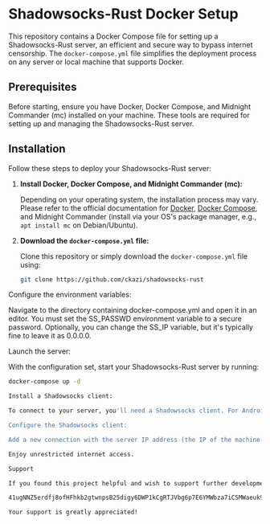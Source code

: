 # Shadowsocks-Rust Docker Setup

This repository contains a Docker Compose file for setting up a Shadowsocks-Rust server, an efficient and secure way to bypass internet censorship. The `docker-compose.yml` file simplifies the deployment process on any server or local machine that supports Docker.

## Prerequisites

Before starting, ensure you have Docker, Docker Compose, and Midnight Commander (mc) installed on your machine. These tools are required for setting up and managing the Shadowsocks-Rust server.

## Installation

Follow these steps to deploy your Shadowsocks-Rust server:

1. **Install Docker, Docker Compose, and Midnight Commander (mc):**

   Depending on your operating system, the installation process may vary. Please refer to the official documentation for [Docker](https://docs.docker.com/get-docker/), [Docker Compose](https://docs.docker.com/compose/install/), and Midnight Commander (install via your OS's package manager, e.g., `apt install mc` on Debian/Ubuntu).

2. **Download the `docker-compose.yml` file:**

   Clone this repository or simply download the `docker-compose.yml` file using:
   ```bash
   git clone https://github.com/ckazi/shadowsocks-rust

Configure the environment variables:

Navigate to the directory containing docker-compose.yml and open it in an editor. You must set the SS_PASSWD environment variable to a secure password. Optionally, you can change the SS_IP variable, but it's typically fine to leave it as 0.0.0.0.

Launch the server:

   With the configuration set, start your Shadowsocks-Rust server by running:
   ```bash
   docker-compose up -d

Install a Shadowsocks client:

To connect to your server, you'll need a Shadowsocks client. For Android devices, download the app from Google Play.

Configure the Shadowsocks client:

Add a new connection with the server IP address (the IP of the machine where you've deployed the server), the port, and the password you specified in the docker-compose.yml file. Use aes-256-gcm as the encryption method.

Enjoy unrestricted internet access.

Support

If you found this project helpful and wish to support further development, consider donating to the following Monero (XMR) address:

41ugNNZ5erdfj8ofHFhkb2gtwnpsB25digy6DWP1kCgRTJVbg6p7E6YMWbza7iCSMWaeuk9Qkeqzya8mCQcQDymH7P2tgZ5

Your support is greatly appreciated!
